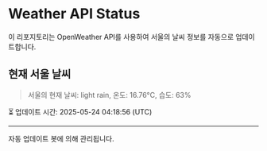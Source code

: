 
# Weather API Status

이 리포지토리는 OpenWeather API를 사용하여 서울의 날씨 정보를 자동으로 업데이트합니다.

## 현재 서울 날씨
> 서울의 현재 날씨: light rain, 온도: 16.76°C, 습도: 63%

⏳ 업데이트 시간: 2025-05-24 04:18:56 (UTC)

---
자동 업데이트 봇에 의해 관리됩니다.

